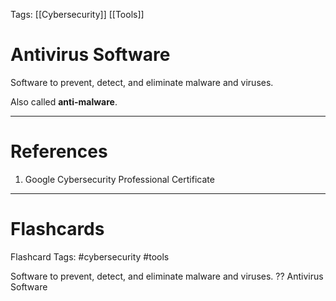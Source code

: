 Tags: [[Cybersecurity]] [[Tools]]
# Antivirus Software

Software to prevent, detect, and eliminate malware and viruses.

Also called **anti-malware**.

---
# References

1. Google Cybersecurity Professional Certificate

---
# Flashcards

Flashcard Tags: #cybersecurity #tools 

Software to prevent, detect, and eliminate malware and viruses.
??
Antivirus Software
<!--SR:!2024-05-14,15,290!2024-05-06,7,250-->